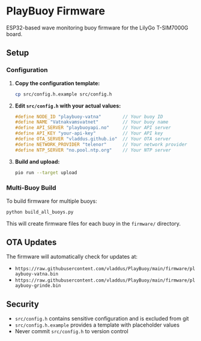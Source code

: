 # PlayBuoy Firmware

ESP32-based wave monitoring buoy firmware for the LilyGo T-SIM7000G board.

## Setup

### Configuration

1. **Copy the configuration template:**
   ```bash
   cp src/config.h.example src/config.h
   ```

2. **Edit `src/config.h` with your actual values:**
   ```cpp
   #define NODE_ID "playbuoy-vatna"        // Your buoy ID
   #define NAME "Vatnakvamsvatnet"         // Your buoy name
   #define API_SERVER "playbuoyapi.no"     // Your API server
   #define API_KEY "your-api-key"          // Your API key
   #define OTA_SERVER "vladdus.github.io"  // Your OTA server
   #define NETWORK_PROVIDER "telenor"      // Your network provider
   #define NTP_SERVER "no.pool.ntp.org"    // Your NTP server
   ```

3. **Build and upload:**
   ```bash
   pio run --target upload
   ```

### Multi-Buoy Build

To build firmware for multiple buoys:

```bash
python build_all_buoys.py
```

This will create firmware files for each buoy in the `firmware/` directory.

## OTA Updates

The firmware will automatically check for updates at:
- `https://raw.githubusercontent.com/vladdus/PlayBuoy/main/firmware/playbuoy-vatna.bin`
- `https://raw.githubusercontent.com/vladdus/PlayBuoy/main/firmware/playbuoy-grinde.bin`

## Security

- `src/config.h` contains sensitive configuration and is excluded from git
- `src/config.h.example` provides a template with placeholder values
- Never commit `src/config.h` to version control
